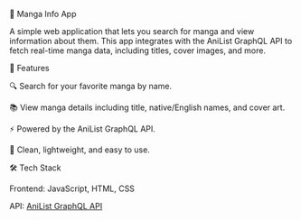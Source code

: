 📖 Manga Info App

A simple web application that lets you search for manga and view information about them.
This app integrates with the AniList GraphQL API to fetch real-time manga data, including titles, cover images, and more.

🚀 Features

🔍 Search for your favorite manga by name.

📚 View manga details including title, native/English names, and cover art.

⚡ Powered by the AniList GraphQL API.

🎨 Clean, lightweight, and easy to use.

🛠️ Tech Stack

Frontend: JavaScript, HTML, CSS

API: [AniList GraphQL API](https://anilist.gitbook.io/anilist-apiv2-docs/)
